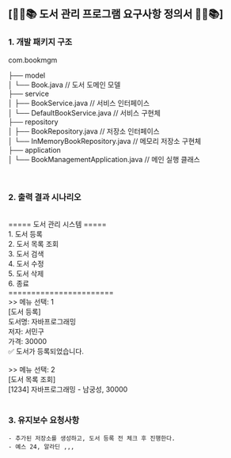 ## [📕📖📚 도서 관리 프로그램 요구사항 정의서 📕📖📚]

### 1. 개발 패키지 구조 

com.bookmgm

├── model<br>
│   └── Book.java                   // 도서 도메인 모델<br>
├── service<br>
│   ├── BookService.java           // 서비스 인터페이스<br>
│   └── DefaultBookService.java    // 서비스 구현체<br>
├── repository<br>
│   ├── BookRepository.java        	// 저장소 인터페이스<br>
│   └── InMemoryBookRepository.java	// 메모리 저장소 구현체<br>
├── application<br>
│   └── BookManagementApplication.java // 메인 실행 클래스<br>

<br>

### 2. 출력 결과 시나리오
<br>
===== 도서 관리 시스템 =====<br>
1. 도서 등록<br>
2. 도서 목록 조회<br>
3. 도서 검색<br>
4. 도서 수정<br>
5. 도서 삭제<br>
6. 종료<br>
=======================<br>
>> 메뉴 선택: 1<br>
[도서 등록]<br>
도서명: 자바프로그래밍<br>
저자: 서민구<br>
가격: 30000<br>
✅ 도서가 등록되었습니다.<br><br>
>> 메뉴 선택: 2<br>
[도서 목록 조회]<br>
[1234] 자바프로그래밍 - 남궁성,  30000 <br>
<br>

### 3. 유지보수 요청사항
	- 추가된 저장소를 생성하고, 도서 등록 전 체크 후 진행한다.
	- 예스 24, 알라딘 ,,,














